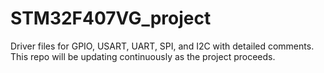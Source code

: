 # STM32F407VG_project
Driver files for GPIO, USART, UART, SPI, and I2C  with detailed comments. This repo will be updating continuously as the project proceeds.
